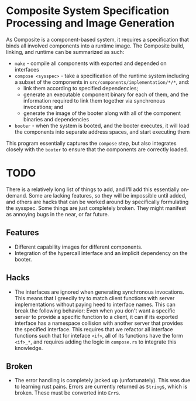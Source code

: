 # Composite System Specification Processing and Image Generation

As Composite is a component-based system, it requires a specification that binds all involved components into a runtime image.
The Composite build, linking, and runtime can be summarized as such:

- `make` - compile all components with exported and depended on interfaces
- `compose <sysspec>` - take a specification of the runtime system including a subset of the components in `src/components/implementation/*/*`, and:
	- link them according to specified dependencies;
	- generate an executable component binary for each of them, and the information required to link them together via synchronous invocations; and
	- generate the image of the booter along with all of the component binaries and dependencies
- `booter` - when the system is booted, and the booter executes, it will load the components into separate address spaces, and start executing them

This program essentially captures the `compose` step, but also integrates closely with the `booter` to ensure that the components are correctly loaded.

# TODO

There is a relatively long list of things to add, and I'll add this essentially on-demand.
Some are lacking features, so they will be impossible until added, and others are hacks that can be worked around by specifically formulating the sysspec.
Some things are just completely broken.
They might manifest as annoying bugs in the near, or far future.

## Features

- Different capability images for different components.
- Integration of the hypercall interface and an implicit dependency on the booter.

## Hacks

- The interfaces are ignored when generating synchronous invocations.
	This means that I greedily try to match client functions with server implementations without paying heed to interface names.
	This can break the following behavior: Even when you don't want a specific server to provide a specific function to a client, it can if its exported interface has a namespace collision with another server that provides the specified interface.
	This requires that we refactor all interface functions such that for inteface `<if>`, all of its functions have the form `<if>_*`, and requires adding the logic in `compose.rs` to integrate this knowledge.

## Broken

- The error handling is completely jacked up (unfortunately).
	This was due to learning rust pains.
	Errors are currently returned as `String`s, which is broken.
	These must be converted into `Err`s.
